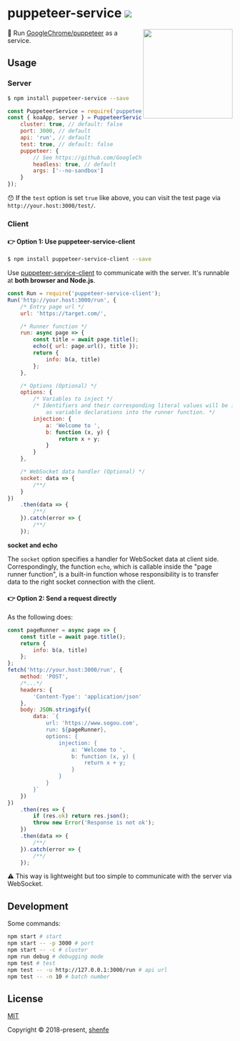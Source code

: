 # puppeteer-service <a href="https://www.npmjs.com/package/puppeteer-service"><img src="https://img.shields.io/npm/v/puppeteer-service.svg"></a>

<img src="https://user-images.githubusercontent.com/10379601/29446482-04f7036a-841f-11e7-9872-91d1fc2ea683.png" height="200" align="right">

🎠 Run [GoogleChrome/puppeteer](https://github.com/GoogleChrome/puppeteer) as a service.

## Usage

### Server

```bash
$ npm install puppeteer-service --save
```

```js
const PuppeteerService = require('puppeteer-service');
const { koaApp, server } = PuppeteerService({
    cluster: true, // default: false
    port: 3000, // default
    api: 'run', // default
    test: true, // default: false
    puppeteer: {
        // See https://github.com/GoogleChrome/puppeteer/blob/master/docs/api.md#puppeteerlaunchoptions
        headless: true, // default
        args: ['--no-sandbox']
    }
});
```

😯 If the `test` option is set `true` like above, you can visit the test page via `http://your.host:3000/test/`.

### Client

#### 👉 Option 1: Use puppeteer-service-client

```bash
$ npm install puppeteer-service-client --save
```

Use [puppeteer-service-client](https://github.com/shenfe/puppeteer-service-client) to communicate with the server. It's runnable at **both browser and Node.js**.

```js
const Run = require('puppeteer-service-client');
Run('http://your.host:3000/run', {
    /* Entry page url */
    url: 'https://target.com/',

    /* Runner function */
    run: async page => {
        const title = await page.title();
        echo({ url: page.url(), title });
        return {
            info: b(a, title)
        };
    },

    /* Options (Optional) */
    options: {
        /* Variables to inject */
        /* Identifiers and their corresponding literal values will be injected 
            as variable declarations into the runner function. */
        injection: {
            a: 'Welcome to ',
            b: function (x, y) {
                return x + y;
            }
        }
    },

    /* WebSocket data handler (Optional) */
    socket: data => {
        /**/
    }
})
    .then(data => {
        /**/
    }).catch(error => {
        /**/
    });
```

**socket and echo**

The `socket` option specifies a handler for WebSocket data at client side. Correspondingly, the function `echo`, which is callable inside the "page runner function", is a built-in function whose responsibility is to transfer data to the right socket connection with the client.

#### 👉 Option 2: Send a request directly

As the following does:

```js
const pageRunner = async page => {
    const title = await page.title();
    return {
        info: b(a, title)
    };
};
fetch('http://your.host:3000/run', {
    method: 'POST',
    /*...*/
    headers: {
        'Content-Type': 'application/json'
    },
    body: JSON.stringify({
        data: `{
            url: 'https://www.sogou.com',
            run: ${pageRunner},
            options: {
                injection: {
                    a: 'Welcome to ',
                    b: function (x, y) {
                        return x + y;
                    }
                }
            }
        }`
    })
})
    .then(res => {
        if (res.ok) return res.json();
        throw new Error('Response is not ok');
    })
    .then(data => {
        /**/
    }).catch(error => {
        /**/
    });
```

⚠️ This way is lightweight but too simple to communicate with the server via WebSocket.

## Development

Some commands:

```bash
npm start # start
npm start -- -p 3000 # port
npm start -- -c # cluster
npm run debug # debugging mode
npm test # test
npm test -- -u http://127.0.0.1:3000/run # api url
npm test -- -n 10 # batch number
```

## License

[MIT](http://opensource.org/licenses/MIT)

Copyright © 2018-present, [shenfe](https://github.com/shenfe)
